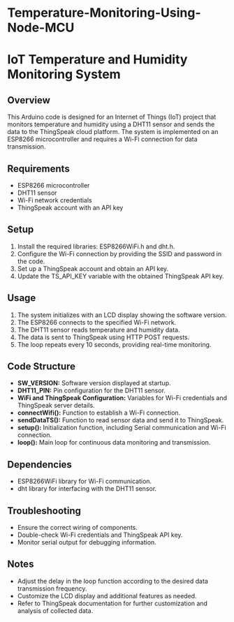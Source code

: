 # Temperature-Monitoring-Using-Node-MCU
# IoT Temperature and Humidity Monitoring System

## Overview
This Arduino code is designed for an Internet of Things (IoT) project that monitors temperature and humidity using a DHT11 sensor and sends the data to the ThingSpeak cloud platform. The system is implemented on an ESP8266 microcontroller and requires a Wi-Fi connection for data transmission.

## Requirements
- ESP8266 microcontroller
- DHT11 sensor
- Wi-Fi network credentials
- ThingSpeak account with an API key

## Setup
1. Install the required libraries: ESP8266WiFi.h and dht.h.
2. Configure the Wi-Fi connection by providing the SSID and password in the code.
3. Set up a ThingSpeak account and obtain an API key.
4. Update the TS_API_KEY variable with the obtained ThingSpeak API key.

## Usage
1. The system initializes with an LCD display showing the software version.
2. The ESP8266 connects to the specified Wi-Fi network.
3. The DHT11 sensor reads temperature and humidity data.
4. The data is sent to ThingSpeak using HTTP POST requests.
5. The loop repeats every 10 seconds, providing real-time monitoring.

## Code Structure
- **SW_VERSION:** Software version displayed at startup.
- **DHT11_PIN:** Pin configuration for the DHT11 sensor.
- **WiFi and ThingSpeak Configuration:** Variables for Wi-Fi credentials and ThingSpeak server details.
- **connectWifi():** Function to establish a Wi-Fi connection.
- **sendDataTS():** Function to read sensor data and send it to ThingSpeak.
- **setup():** Initialization function, including Serial communication and Wi-Fi connection.
- **loop():** Main loop for continuous data monitoring and transmission.

## Dependencies
- ESP8266WiFi library for Wi-Fi communication.
- dht library for interfacing with the DHT11 sensor.

## Troubleshooting
- Ensure the correct wiring of components.
- Double-check Wi-Fi credentials and ThingSpeak API key.
- Monitor serial output for debugging information.

## Notes
- Adjust the delay in the loop function according to the desired data transmission frequency.
- Customize the LCD display and additional features as needed.
- Refer to ThingSpeak documentation for further customization and analysis of collected data.
